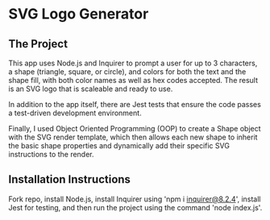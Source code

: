 # SVG Logo Generator

## The Project

This app uses Node.js and Inquirer to prompt a user for up to 3 characters, a shape (triangle, square, or circle), and colors for both the text and the shape fill, with both color names as well as hex codes accepted. The result is an SVG logo that is scaleable and ready to use.

In addition to the app itself, there are Jest tests that ensure the code passes a test-driven development environment.

Finally, I used Object Oriented Programming (OOP) to create a Shape object with the SVG render template, which then allows each new shape to inherit the basic shape properties and dynamically add their specific SVG instructions to the render.

## Installation Instructions

Fork repo, install Node.js, install Inquirer using 'npm i inquirer@8.2.4', install Jest for testing, and then run the project using the command 'node index.js'.
